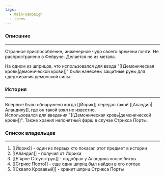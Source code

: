 ```yaml
---
tags:
  - main-campaign
  - items
---
```

### Описание
---
Странное приспособление, инженерное чудо своего времени почти. Не распространено в Фейруне. Делается не из метала.  

На одном из шприцов, что использовался для ввода "[[Демоническая кровь|демонической крови]]" были нанесены защитные руны для сдерживания демонской силы.

### История
---
Впервые было обнаружено когда [[Йорик]] передал такой [[Аландил|Аландилу]], где он такой взял не известно.  
Использовался для введения "[[Демоническая кровь|демонической крови]]". Также хранил непонятный фарш в случае Стрикса Порты.  
### Список владельцев
---
1. [[Йорик]] - один из первых кто показал этот предмет в истории  
2. [[Аландил]] - получил от Йорика  
3. [[Б'ярне Стоунструп]] - подобрал у Аландила после битвы  
4. [[Стрикс Порто]] - еще один шприц был найден в его логове  
5. [[Сквало Кровавый]] - хранит шприц Стрикса Порты  
